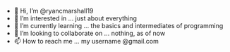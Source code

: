 - 👋 Hi, I’m @ryancmarshall19
- 👀 I’m interested in ... just about everything
- 🌱 I’m currently learning ... the basics and intermediates of programming
- 💞️ I’m looking to collaborate on ... nothing, as of now
- 📫 How to reach me ... my username @gmail.com

<!---
ryancmarshall19/ryancmarshall19 is a ✨ special ✨ repository because its `README.md` (this file) appears on your GitHub profile.
You can click the Preview link to take a look at your changes.
--->
